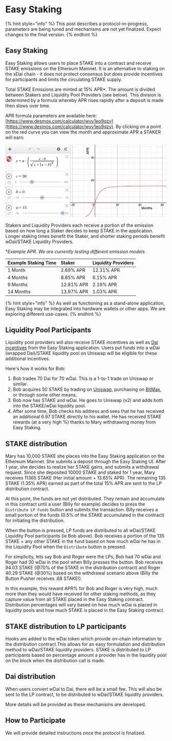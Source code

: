 # Easy Staking

{% hint style="info" %}
This post describes a protocol-in-progress, parameters are being tuned and mechanisms are not yet finalized.  Expect changes to the final version.
{% endhint %}

## Easy Staking

Easy Staking allows users to place STAKE into a contract and receive STAKE emissions on the Ethereum Mainnet. It is an alternative to staking on the xDai chain - it does not protect consensus but does provide incentives for participants and limits the circulating STAKE supply.

Total STAKE Emissions are minted at 15% APR\*. The amount is divided between Stakers and Liquidity Pool Providers \(see below\). This division is determined by a formula whereby APR rises rapidly after a deposit is made then slows over time.  

APR formula parameters are available here: [https://www.desmos.com/calculator/wvy1eo9qzv](https://www.desmos.com/calculator/wvy1eo9qzv). By clicking on a point on the red curve you can view the month and approximate APR a STAKER will earn.

![](../../.gitbook/assets/sigmoid-1.png)

Stakers and Liquidity Providers each receive a portion of the emission based on how long a Staker decides to keep STAKE in the application. Longer staking times benefit the Staker, and shorter staking periods benefit wDai/STAKE Liquidity Providers. 

\*_Example APR. We are currently testing different emission models_

| Example Staking Time | Staker | Liquidity Providers |
| :--- | :--- | :--- |
| 1 Month | 2.69% APR | 12.31% APR |
| 4 Months | 8.85% APR | 6.15% APR |
| 9 Months | 12.81% APR | 2.19% APR |
| 14 Months | 13.97% APR | 1.03% APR |

{% hint style="info" %}
As well as functioning as a stand-alone application, Easy Staking may be integrated into hardware wallets or other apps. We are exploring different use-cases.
{% endhint %}

## Liquidity Pool Participants

Liquidity pool providers will also receive STAKE incentives as well as [Dai incentives](easy-staking.md#dai-distribution) from the Easy Staking application. Users put funds into a wDai \(wrapped Dai\)/STAKE liquidity pool on Uniswap will be eligible for these additional incentives.

 Here's how it works for Bob:

1. Bob trades 70 Dai for 70 wDai. This is a 1-to-1 trade on Uniswap or similar. 
2. Bob acquires 50 STAKE by trading on [Uniswap](https://uniswap.exchange/swap), purchasing on [BitMax](https://bitmax.io/), or through some other means. 
3. Bob now has STAKE and wDai.  He goes to Uniswap \(v2\) and adds both into the STAKE/wDai liquidity pool. 
4. After some time, Bob checks his address and sees that he has received an additional 6.97 STAKE directly to his wallet. He has received STAKE rewards \(at a very high %\) thanks to Mary withdrawing money from Easy Staking.

## STAKE distribution

Mary has 10,000 STAKE she places into the Easy Staking application on the Ethereum Mainnet. She submits a deposit through the Easy Staking UI. After 1 year, she decides to realize her STAKE gains, and submits a withdrawal request.  Since she deposited 10000 STAKE and staked for 1 year,  Mary receives 11365 STAKE \(Her initial amount + 13.65% APR\).  The remaining 135 STAKE \(1.35% APR\) earned as part of the total 15% APR are sent to the LP distribution contract.

At this point, the funds are not yet distributed. They remain and accumulate in this contract until a user \(Billy for example\) decides to press the `Distribute LP Funds` button and submits the transaction. Billy receives a small portion of the funds \(0.5% of the STAKE accumulated in the contract\) for initiating the distribution. 

When the button is pressed, LP funds are distributed to all wDai/STAKE Liquidity Pool participants \(ie Bob above\). Bob receives a portion of the 135 STAKE + any other STAKE in the fund based on how much wDai he has in the Liquidity Pool when the `Distribute` button is pressed. 

For simplicity, lets say Bob and Roger were the LPs, Bob had 70 wDai and Roger had 30 wDai in the pool when Billy presses the button. Bob receives 94.03 STAKE \(@70% of the STAKE in the distribution contract\) and Roger  40.29 STAKE \(@30%\) based on the withdrawal scenario above \(Billy the Button Pusher receives .68 STAKE!\). 

In this example, this reward APR%  for Bob and Roger is very high, much more than they would have received for other staking methods, as they capture value from all STAKE placed in the Easy Staking contract.  Distribution percentages will vary based on how much wDai is placed in liquidity pools and how much STAKE is placed in the Easy Staking contract. 

## STAKE distribution to LP participants

Hooks are added to the wDai token which provide on-chain information to the distribution contract.This allows for an easy formulation and distribution method to wDai/STAKE liquidity providers. STAKE is distributed to LP participants based on percentage amount a provider has in the liquidity pool on the block when the distribution call is made. 

## Dai distribution

When users convert wDai to Dai, there will be a small fee. This will also be sent to the LP contract, to be distributed to wDai/STAKE liquidity providers. 

More details will be provided as these mechanisms are developed.

## How to Participate

We will provide detailed instructions once the protocol is finalized. 

